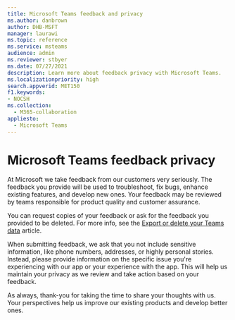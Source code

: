 ```yaml
---
title: Microsoft Teams feedback and privacy
ms.author: danbrown
author: DHB-MSFT
manager: laurawi
ms.topic: reference
ms.service: msteams
audience: admin
ms.reviewer: stbyer
ms.date: 07/27/2021
description: Learn more about feedback privacy with Microsoft Teams.
ms.localizationpriority: high
search.appverid: MET150
f1.keywords:
- NOCSH
ms.collection: 
  - M365-collaboration
appliesto: 
  - Microsoft Teams
---
```


# Microsoft Teams feedback privacy

At Microsoft we take feedback from our customers very seriously. The feedback you provide will be used to troubleshoot, fix bugs, enhance existing features, and develop new ones. Your feedback may be reviewed by teams responsible for product quality and customer assurance.

You can request copies of your feedback or ask for the feedback you provided to be deleted. For more info, see the [Export or delete your Teams data](https://support.microsoft.com/office/export-or-delete-your-teams-data-1ed6ac68-5fb4-41be-9861-1a4127fecf68) article.

When submitting feedback, we ask that you not include sensitive information, like phone numbers, addresses, or highly personal stories. Instead, please provide information on the specific issue you're experiencing with our app or your experience with the app. This will help us maintain your privacy as we review and take action based on your feedback.

As always, thank-you for taking the time to share your thoughts with us. Your perspectives help us improve our existing products and develop better ones.
